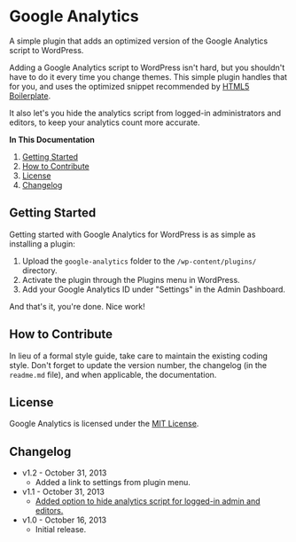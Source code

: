 # Google Analytics
A simple plugin that adds an optimized version of the Google Analytics script to WordPress.

Adding a Google Analytics script to WordPress isn't hard, but you shouldn't have to do it every time you change themes. This simple plugin handles that for you, and uses the optimized snippet recommended by [HTML5 Boilerplate](http://html5boilerplate.com/).

It also let's you hide the analytics script from logged-in administrators and editors, to keep your analytics count more accurate.

**In This Documentation**

1. [Getting Started](#getting-started)
2. [How to Contribute](#how-to-contribute)
3. [License](#license)
4. [Changelog](#changelog)



## Getting Started

Getting started with Google Analytics for WordPress is as simple as installing a plugin:

1. Upload the `google-analytics` folder to the `/wp-content/plugins/` directory.
2. Activate the plugin through the Plugins menu in WordPress.
3. Add your Google Analytics ID under "Settings" in the Admin Dashboard.

And that's it, you're done. Nice work!



## How to Contribute

In lieu of a formal style guide, take care to maintain the existing coding style. Don't forget to update the version number, the changelog (in the `readme.md` file), and when applicable, the documentation.



## License

Google Analytics is licensed under the [MIT License](http://gomakethings.com/mit/).



## Changelog

* v1.2 - October 31, 2013
	* Added a link to settings from plugin menu.
* v1.1 - October 31, 2013
	* [Added option to hide analytics script for logged-in admin and editors.](https://github.com/cferdinandi/google-analytics/issues/1)
* v1.0 - October 16, 2013
	* Initial release.